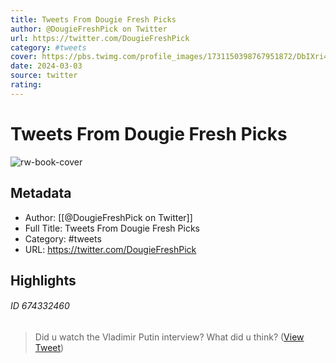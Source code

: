 ```yaml
---
title: Tweets From Dougie Fresh Picks
author: @DougieFreshPick on Twitter
url: https://twitter.com/DougieFreshPick
category: #tweets
cover: https://pbs.twimg.com/profile_images/1731150398767951872/DbIXri4Z.jpg
date: 2024-03-03
source: twitter
rating:
---
```

# Tweets From Dougie Fresh Picks

![rw-book-cover](https://pbs.twimg.com/profile_images/1731150398767951872/DbIXri4Z.jpg)

## Metadata
- Author: [[@DougieFreshPick on Twitter]]
- Full Title: Tweets From Dougie Fresh Picks
- Category: #tweets
- URL: https://twitter.com/DougieFreshPick

## Highlights
###### ID 674332460
> Did u watch the Vladimir Putin interview? 
> What did u think? ([View Tweet](https://twitter.com/DougieFreshPick/status/1755789933975830626))
    
